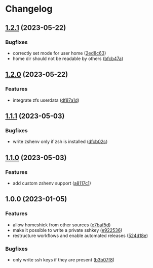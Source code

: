 # Changelog

## [1.2.1](https://github.com/rolehippie/users/compare/v1.2.0...v1.2.1) (2023-05-22)


### Bugfixes

* correctly set mode for user home ([2ed8c63](https://github.com/rolehippie/users/commit/2ed8c630088b9e17fd40f402eea8d51dec9216ac))
* home dir should not be readable by others ([bfcb47a](https://github.com/rolehippie/users/commit/bfcb47a699cf452e54fd68e7d69ef451c79f6fc6))

## [1.2.0](https://github.com/rolehippie/users/compare/v1.1.1...v1.2.0) (2023-05-22)


### Features

* integrate zfs userdata ([df87a1d](https://github.com/rolehippie/users/commit/df87a1d0fd2ae80209a264c5a25eaa2822c49a06))

## [1.1.1](https://github.com/rolehippie/users/compare/v1.1.0...v1.1.1) (2023-05-03)


### Bugfixes

* write zshenv only if zsh is installed ([dfcb02c](https://github.com/rolehippie/users/commit/dfcb02c3c0bf7701c68f0fe5e19419c6fad5c917))

## [1.1.0](https://github.com/rolehippie/users/compare/v1.0.0...v1.1.0) (2023-05-03)


### Features

* add custom zshenv support ([a8117c1](https://github.com/rolehippie/users/commit/a8117c122f981e1dab6b01cb5f5c25d727cabd1f))

## 1.0.0 (2023-01-05)


### Features

* allow homeshick from other sources ([e7baf5d](https://github.com/rolehippie/users/commit/e7baf5ddea219ce7992669cd83f675e50a635f18))
* make it possible to write a private sshkey ([e922536](https://github.com/rolehippie/users/commit/e92253655bd9c5dd80cea448c589f9947c1f7fb8))
* restructure workflows and enable automated releases ([524d18e](https://github.com/rolehippie/users/commit/524d18ea9769e34dd5bd58fbf137498a6cd3f9af))


### Bugfixes

* only write ssh keys if they are present ([b3b07f8](https://github.com/rolehippie/users/commit/b3b07f802f6601800dcc50da255bef306f4e720c))
